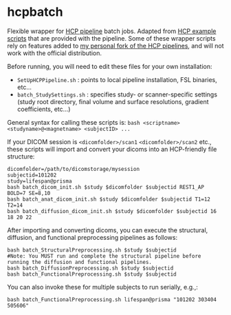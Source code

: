 # hcpbatch
Flexible wrapper for [HCP pipeline](https://github.com/Washington-University/Pipelines) batch jobs.  Adapted from [HCP example scripts](https://github.com/Washington-University/Pipelines/tree/master/Examples/Scripts) that are provided with the pipeline.
Some of these wrapper scripts rely on features added to [my personal fork of the HCP pipelines](https://github.com/kjamison/Pipelines), and will not work with the official distribution.

Before running, you will need to edit these files for your own installation:

* `SetUpHCPPipeline.sh` : points to local pipeline installation, FSL binaries, etc...
* `batch_StudySettings.sh` : specifies study- or scanner-specific settings (study root directory, final volume and surface resolutions, gradient coefficients, etc...)


General syntax for calling these scripts is:
`bash <scriptname> <studyname>@<magnetname> <subjectID> ...`

If your DICOM session is `<dicomfolder>/scan1` `<dicomfolder>/scan2` etc., these scripts will import and convert your dicoms into an HCP-friendly file structure:

```
dicomfolder=/path/to/dicomstorage/mysession
subjectid=101202
study=lifespan@prisma
bash batch_dicom_init.sh $study $dicomfolder $subjectid REST1_AP BOLD=7 SE=8,10
bash batch_anat_dicom_init.sh $study $dicomfolder $subjectid T1=12 T2=14
bash batch_diffusion_dicom_init.sh $study $dicomfolder $subjectid 16 18 20 22
```

After importing and converting dicoms, you can execute the structural, diffusion, and functional preprocessing pipelines as follows:
```
bash batch_StructuralPreprocessing.sh $study $subjectid
#Note: You MUST run and complete the structural pipeline before running the diffusion and functional pipelines.
bash batch_DiffusionPreprocessing.sh $study $subjectid
bash batch_FunctionalPreprocessing.sh $study $subjectid
```


You can also invoke these for multiple subjects to run serially, e.g.,:

`bash batch_FunctionalPreprocessing.sh lifespan@prisma "101202 303404 505606"`
